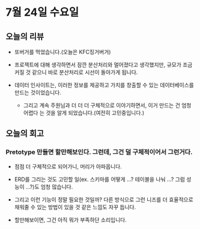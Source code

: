 # 7월 24일 수요일

## 오늘의 리뷰 

- 또버거를 먹었습니다.(오늘은 KFC징거버거)

- 프로젝트에 대해 생각하면서 잠깐 분산처리와 멀어졌다고 생각했지만, 규모가 조금 커질 것 같으니 바로 분산처리로 시선이 돌아가게 됩니다.

- 데이터 인사이트는, 이러한 정보를 제공하고 가치를 창출할 수 있는 데이터베이스를 만드는 것이었습니다.
    - 그리고 계속 주원님과 더 더 더 구체적으로 이야기하면서, 이거 만드는 건 엄청 어렵다 는 것을 알게 되었습니다.(여전히 고민중입니다.)

## 오늘의 회고

### Pretotype 만들면 할만해보인다. 그런데, 그건 덜 구체적이어서 그런거다.

- 점점 더 구체적으로 되어가니, 머리가 아파옵니다.

- ERD를 그리는 것도 고민할 일(ex. 스키마를 어떻게 ...? 테이블을 나눠 ...? 그럼 성능이 ...?)도 엄청 많습니다.

- 그리고 이런 기능이 정말 필요한 것일까? 다른 방식으로 그런 니즈를 더 효율적으로 채워줄 수 있는 방법이 있을 것 같은 느낌도 자꾸 듭니다.

- 할만해보이면, 그건 아직 뭐가 부족하단 소리입니다.